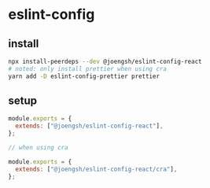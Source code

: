 # eslint-config

## install
```bash
npx install-peerdeps --dev @joengsh/eslint-config-react
# noted: only install prettier when using cra
yarn add -D eslint-config-prettier prettier
```

## setup
```javascript
module.exports = {
  extends: ["@joengsh/eslint-config-react"],
};

// when using cra

module.exports = {
  extends: ["@joengsh/eslint-config-react/cra"],
};

```